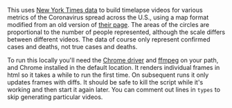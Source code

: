 This uses [New York Times data](https://github.com/nytimes/covid-19-data) to build timelapse videos for various metrics of the Coronavirus spread across the U.S., using a map format modified from an old version of [their page](https://www.nytimes.com/interactive/2020/us/coronavirus-us-cases.html). The areas of the circles are proportional to the number of people represented, although the scale differs between different videos. The data of course only represent confirmed cases and deaths, not true cases and deaths.

To run this locally you'll need the [Chrome driver](https://chromedriver.chromium.org/downloads) and [ffmpeg](https://www.ffmpeg.org/download.html) on your path, and Chrome installed in the default location. It renders individual frames in html so it takes a while to run the first time. On subsequent runs it only updates frames with diffs. It should be safe to kill the script while it's working and then start it again later. You can comment out lines in `types` to skip generating particular videos.